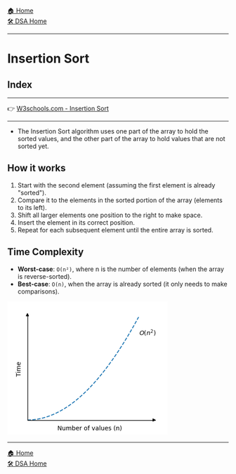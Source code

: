 [🏠 Home](../../../README.md) <br/>
[🛠️ DSA Home](../DSA.md)

<hr>

<h1> Insertion Sort </h1>

## Index

<hr>

👉 [W3schools.com - Insertion Sort](https://www.w3schools.com/dsa/dsa_algo_insertionsort.php)

<hr>

- The Insertion Sort algorithm uses one part of the array to hold the sorted values, and the other part of the array to hold values that are not sorted yet.

## How it works

1. Start with the second element (assuming the first element is already "sorted").
2. Compare it to the elements in the sorted portion of the array (elements to its left).
3. Shift all larger elements one position to the right to make space.
4. Insert the element in its correct position.
5. Repeat for each subsequent element until the entire array is sorted.

## Time Complexity

- **Worst-case**: `O(n²)`, where n is the number of elements (when the array is reverse-sorted).
- **Best-case**: `O(n)`, when the array is already sorted (it only needs to make comparisons).

![](../imgs/On2.png)



<hr>

[🏠 Home](../../../README.md) <br/>
[🛠️ DSA Home](../DSA.md)
